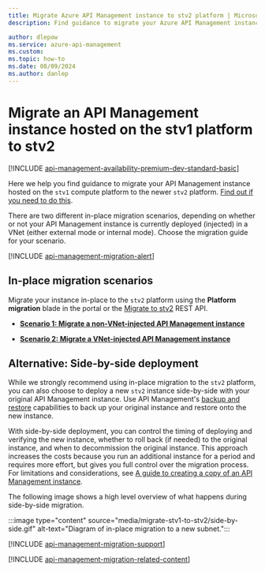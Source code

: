 ```yaml
---
title: Migrate Azure API Management instance to stv2 platform | Microsoft Docs
description: Find guidance to migrate your Azure API Management instance from the stv1 compute platform to the stv2 platform. Migration steps depend on whether the instance is injected in a VNet.

author: dlepow
ms.service: azure-api-management
ms.custom:
ms.topic: how-to
ms.date: 08/09/2024
ms.author: danlep
---
```


# Migrate an API Management instance hosted on the stv1 platform to stv2

[!INCLUDE [api-management-availability-premium-dev-standard-basic](../../includes/api-management-availability-premium-dev-standard-basic.md)]

Here we help you find guidance to migrate your API Management instance hosted on the `stv1` compute platform to the newer `stv2` platform. [Find out if you need to do this](compute-infrastructure.md#how-do-i-know-which-platform-hosts-my-api-management-instance).

There are two different in-place migration scenarios, depending on whether or not your API Management instance is currently deployed (injected) in a VNet (either external mode or internal mode). Choose the migration guide for your scenario. 

[!INCLUDE [api-management-migration-alert](../../includes/api-management-migration-alert.md)]

## In-place migration scenarios

Migrate your instance in-place to the `stv2` platform using the **Platform migration** blade in the portal or the [Migrate to stv2](/rest/api/apimanagement/current-ga/api-management-service/migratetostv2) REST API.

* [**Scenario 1: Migrate a non-VNet-injected API Management instance**](migrate-stv1-to-stv2-no-vnet.md)    

* [**Scenario 2: Migrate a VNet-injected API Management instance**](migrate-stv1-to-stv2-vnet.md) 

## Alternative: Side-by-side deployment

While we strongly recommend using in-place migration to the `stv2` platform, you can also choose to deploy a new `stv2` instance side-by-side with your original API Management instance. Use API Management's [backup and restore](api-management-howto-disaster-recovery-backup-restore.md) capabilities to back up your original instance and restore onto the new instance. 

With side-by-side deployment, you can control the timing of deploying and verifying the new instance, whether to roll back (if needed) to the original instance, and when to decommission the original instance. This approach increases the costs because you run an additional instance for a period and requires more effort, but gives you full control over the migration process. For limitations and considerations, see [A guide to creating a copy of an API Management instance](https://techcommunity.microsoft.com/t5/fasttrack-for-azure/a-guide-to-creating-a-copy-of-an-api-management-instance/ba-p/3971227).

The following image shows a high level overview of what happens during side-by-side migration.

:::image type="content" source="media/migrate-stv1-to-stv2/side-by-side.gif" alt-text="Diagram of in-place migration to a new subnet.":::

[!INCLUDE [api-management-migration-support](../../includes/api-management-migration-support.md)]

[!INCLUDE [api-management-migration-related-content](../../includes/api-management-migration-related-content.md)]
